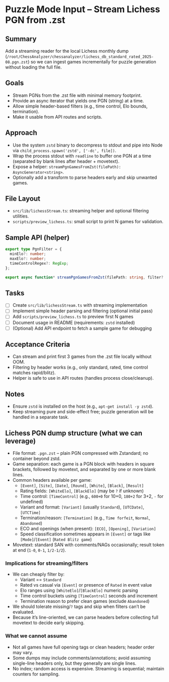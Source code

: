 # Puzzle Mode Input – Stream Lichess PGN from .zst

## Summary
Add a streaming reader for the local Lichess monthly dump (`/root/ChessAnalyzer/chessanalyzer/lichess_db_standard_rated_2025-08.pgn.zst`) so we can ingest games incrementally for puzzle generation without loading the full file.

## Goals
- Stream PGNs from the .zst file with minimal memory footprint.
- Provide an async iterator that yields one PGN (string) at a time.
- Allow simple header-based filters (e.g., time control, Elo bounds, termination).
- Make it usable from API routes and scripts.

## Approach
- Use the system `zstd` binary to decompress to stdout and pipe into Node via `child_process.spawn('zstd', ['-dc', file])`.
- Wrap the process stdout with `readline` to buffer one PGN at a time (separated by blank lines after header + movetext).
- Expose a helper: `streamPgnGamesFromZst(filePath): AsyncGenerator<string>`.
- Optionally add a transform to parse headers early and skip unwanted games.

## File Layout
- `src/lib/lichessStream.ts`: streaming helper and optional filtering utilities.
- `scripts/preview_lichess.ts`: small script to print N games for validation.

## Sample API (helper)
```ts
export type PgnFilter = {
  minElo?: number;
  maxElo?: number;
  timeControlRegex?: RegExp;
};

export async function* streamPgnGamesFromZst(filePath: string, filter?: PgnFilter): AsyncGenerator<string>;
```

## Tasks
- [ ] Create `src/lib/lichessStream.ts` with streaming implementation
- [ ] Implement simple header parsing and filtering (optional initial pass)
- [ ] Add `scripts/preview_lichess.ts` to preview first N games
- [ ] Document usage in README (requirements: `zstd` installed)
- [ ] (Optional) Add API endpoint to fetch a sample game for debugging

## Acceptance Criteria
- Can stream and print first 3 games from the .zst file locally without OOM.
- Filtering by header works (e.g., only standard, rated, time control matches rapid/blitz).
- Helper is safe to use in API routes (handles process close/cleanup).

## Notes
- Ensure `zstd` is installed on the host (e.g., `apt-get install -y zstd`).
- Keep streaming pure and side-effect free; puzzle generation will be handled in a separate task.

## Lichess PGN dump structure (what we can leverage)
- File format: `.pgn.zst` – plain PGN compressed with Zstandard; no container beyond zstd.
- Game separation: each game is a PGN block with headers in square brackets, followed by movetext, and separated by one or more blank lines.
- Common headers available per game:
  - `[Event]`, `[Site]`, `[Date]`, `[Round]`, `[White]`, `[Black]`, `[Result]`
  - Rating fields: `[WhiteElo]`, `[BlackElo]` (may be `?` if unknown)
  - Time control: `[TimeControl]` (e.g., `600+0` for 10+0, `180+2` for 3+2, `-` for undefined)
  - Variant and format: `[Variant]` (usually `Standard`), `[UTCDate]`, `[UTCTime]`
  - Termination/reason: `[Termination]` (e.g., `Time forfeit`, `Normal`, `Abandoned`)
  - ECO and openings (when present): `[ECO]`, `[Opening]`, `[Variation]`
  - Speed classification sometimes appears in `[Event]` or tags like `[Mode]`/`[Event]` (`Rated Blitz game`)
- Movetext: standard SAN with comments/NAGs occasionally; result token at end (`1-0`, `0-1`, `1/2-1/2`).

### Implications for streaming/filters
- We can cheaply filter by:
  - Variant == `Standard`
  - Rated vs casual via `[Event]` or presence of `Rated` in event value
  - Elo ranges using `[WhiteElo]`/`[BlackElo]` numeric parsing
  - Time control buckets using `[TimeControl]` seconds and increment
  - Termination reason to prefer clean games (exclude `Abandoned`)
- We should tolerate missing/`?` tags and skip when filters can’t be evaluated.
- Because it’s line-oriented, we can parse headers before collecting full movetext to decide early skipping.

### What we cannot assume
- Not all games have full opening tags or clean headers; header order may vary.
- Some dumps may include comments/annotations; avoid assuming single-line headers only, but they generally are single lines.
- No index; random access is expensive. Streaming is sequential; maintain counters for sampling.
